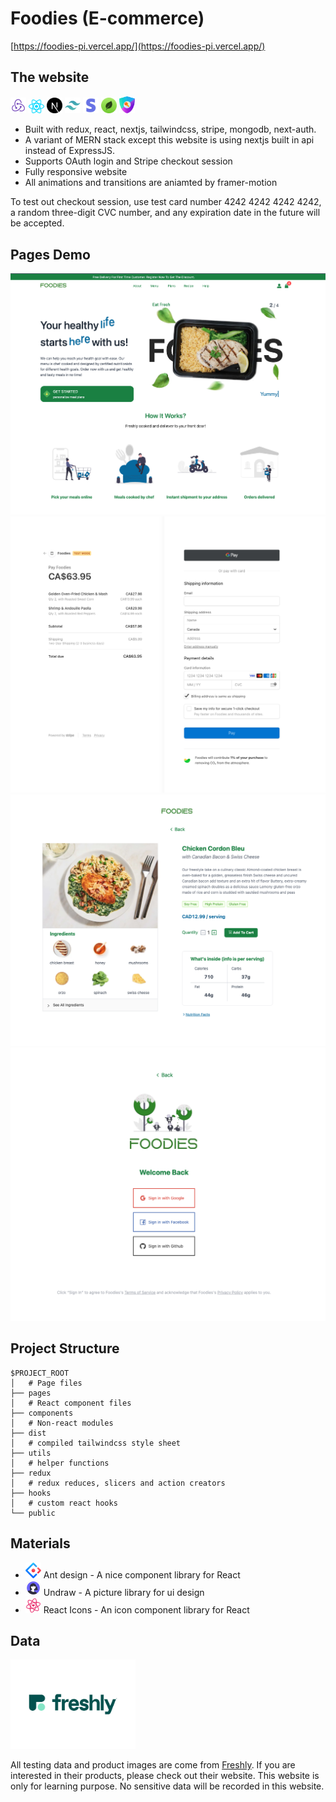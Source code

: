 # Foodies (E-commerce)

[https://foodies-pi.vercel.app/](https://foodies-pi.vercel.app/)

## The website

<img src="./img/redux.png" width="25">
<img src="./img/react-js.png" width="25">
<img src="./img/next.png" width="25">
<img src="./img/tailwind-css-icon.png" width="25">
<img src="./img/pngwing.com.png" width="25">
<img src="./img/mongo.png" width="25">
<img src="./img/nextauth.png" width="25">

- Built with redux, react, nextjs, tailwindcss, stripe, mongodb, next-auth.
- A variant of MERN stack except this website is using nextjs built in api instead of ExpressJS.
- Supports OAuth login and Stripe checkout session
- Fully responsive website
- All animations and transitions are aniamted by framer-motion

To test out checkout session, use test card number 4242 4242 4242 4242, a random three-digit CVC number, and any expiration date in the future will be accepted.

## Pages Demo

![image info](./img/homepage.png)
![image info](./img/checkoutpage.png)
![image info](./img/productpage.png)
![image info](./img/oauthpage.png)

## Project Structure

```
$PROJECT_ROOT
│   # Page files
├── pages
│   # React component files
├── components
│   # Non-react modules
├── dist
│   # compiled tailwindcss style sheet
├── utils
│   # helper functions
├── redux
│   # redux reduces, slicers and action creators
├── hooks
│   # custom react hooks
└── public
```

## Materials

- [<img src="./img/antdesign.png" width="25">](https://ant.design/) Ant design - A nice component library for React
- [<img src="./img/undraw.jpeg" width="25">](https://undraw.co/) Undraw - A picture library for ui design
- [<img src="./img/react-icons.svg" width="25">](https://react-icons.github.io/react-icons) React Icons - An icon component library for React

## Data

[<img src="./img/freshly-logo@logotyp.us.svg" width="200">](https://www.freshly.com/)

All testing data and product images are come from [Freshly](https://www.freshly.com/). If you are interested in their products, please check out their website. This website is only for learning purpose. No sensitive data will be recorded in this website.

